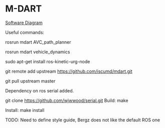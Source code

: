 # M-DART

[Software Diagram](https://www.draw.io/?state=%7B"ids":%5B"1baedZCdRMubKkNbw4RqnQqFeQgDtPncD"%5D,"action":"open","userId":"112644069261546685875"%7D "Magnus Software Diagram")

Useful commands:

rosrun mdart AVC_path_planner

rosrun mdart vehicle_dynamics


sudo apt-get install ros-kinetic-urg-node

git remote add upstream https://github.com/iscumd/mdart.git

git pull upstream master

Dependency on ros serial added. 

git clone https://github.com/wjwwood/serial.git
Build:
make

Install:
make install

TODO: Need to define style guide, Bergz does not like the default ROS one